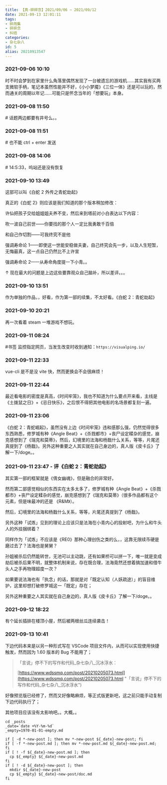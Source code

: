 ```yaml
---
title: 【真·碎碎念】2021/09/06 ~ 2021/09/12
date: 2021-09-13 12:01:11
tags:
- 碎雨集
- 碎碎念
- 纠结
categories:
- 杂七杂八
id: 5
alias: 20210913547
---
```

### 2021-09-06 10:10
时不时会梦到在家里什么角落里偶然发现了一台被遗忘的游戏机……其实我有买两支微软手柄，笔记本虽然性能并不好，《小小梦魇》《三位一体》还是可以玩的，然而通关的周期以年记……可能只是怀念当年的「想要玩」本身。

<!--more-->

### 2021-09-08 11:50
\# 话题两边都要有井号么。。

### 2021-09-08 11:51
\# 也不能 ctrl + enter 发送

### 2021-09-08 14:06
\# 14:5:33，呜站还是没有恢复

### 2021-09-10 13:49
这部可以叫《白蛇 2 外传之青蛇劫起》

真正的《白蛇 2》则应该是我们知道的那个版本稍加修改：

许仙把孩子交给姐姐姐夫养不变，然后来到塔前对小白表达以下内容：

吹一波自己前世——你要找的那个人一定比我勇敢千百倍

和自己作切割——可我终究不是他

强调寿命论 1——即使这一世能安稳做夫妻，自己终究会先一步，以及人生短暂，无悔最真，这一点自己仍然比不上许宣

强调寿命论 2——从寿命角度提一下小青。。

↑ 现在最大的问题是上边这些要靠观众自己脑补，所以差评。。。

### 2021-09-10 13:51
作为单独的作品，，好看，作为第一部的续集，不太好看。《白蛇 2：青蛇劫起》

### 2021-09-10 20:21
再一次看着 steam 一堆游戏不想玩。

### 2021-09-11 08:24
\#书签 监控指定网页，当发生改变时收到通知：`https://visualping.io/`

### 2021-09-11 22:33
vue-cli 是不是没 vite 快，然而更换会不会很麻烦！

### 2021-09-11 22:44
最近看电影的密度是真高，《时间牢笼》，我也不知道为什么要点开来看，主线是《土拨鼠之日》+《忌日快乐》，之后恨不得把其他电影的名场景都复刻一遍。

### 2021-09-11 23:06
《白蛇 2：青蛇崛起》，虽然没有上边《时间牢笼》违和感那么强，仍然觉得很多东西熟悉，修罗城有种《Angle Beat》+《杀戮都市》+丧尸设定糅杂的感觉，崩克感想到了《瑞克和莫蒂》，然后，幻境里的法海和杨戬什么关系，等等，片尾还真提到了《杨戬》。另外这种重要之人其实就在自己身边的，真人版《皮卡丘》了解一下/doge。。

### 2021-09-11 23:47 - 评《白蛇 2：青蛇劫起》

其实第一部的框架就是《倩女幽魂》，但是融合的非常好。

然而第二部感觉相似的东西实在太多太多了，修罗城有种《Angle Beat》+《杀戮都市》+丧尸设定糅杂的感觉，崩克感想到了《瑞克和莫蒂》（很多作品都有这个元素，但是味最冲的还是 《R&M》）。

然后，幻境里的法海和杨戬什么关系，等等，片尾还真提到了《杨戬》。

另外这种「试炼」见到的理论上应该只是法海在小青内心的投射吧，为什么和牛头人的外挂捆绑着？

同样作为「试炼」不应该是《RE0》那种心理创伤之类的么，，这靠无限续币硬是磨过去了？法海也是舅舅？

孙姐被杀后仍然能转世，无池可以主动跳，还有如果桥可以拼一下，唯一就是变成劫后被杀后果不明，就整体机制来说，存在既合理，法海竟然还想着搞加速和借牛头人之手再物理超度一次？

如果要说法海也有「执念」的话，那就是对「既定认知（人妖疏途）」的盲目维护，这里却想打破修罗城这一「既定」存在；

另外这种重要之人其实就在自己身边的，真人版《皮卡丘》了解一下/doge。。


### 2021-09-12 18:22
有个延长插排在楼顶小屋，然后被两根丝瓜连续袭击！

### 2021-09-13 10:41

下边代码本来是以另一种形式写在 VSCode 项目文件内，从而可以实现使用快捷触发，然而因为 1.60 版本的 Bug 不能用了；

> 「言说」停不下的写作和代码\_杂七杂八\_沉冰浮水：
>
> [https://www.wdssmq.com/post/20210205073.html](https://www.wdssmq.com/post/20210205073.html "「言说」停不下的写作和代码\_杂七杂八\_沉冰浮水")

好像预览版已经修了，然而又好像略麻烦，等正式版更新吧，这之前只能手动复制下边代码执行了；

其他项目应该没有太影响吧。。大概。。

```shell
cd _posts
_date=`date +%Y-%m-%d`
_empty=1970-01-01-empty.md

if [ -d *-new-post ]; then mv *-new-post ${_date}-new-post; fi
if [ -f *-new-post.md ]; then mv *-new-post.md ${_date}-new-post.md; fi
if [ ! -f ${_date}-new-post.md ]; then
  cp ${_empty} ${_date}-new-post.md
fi
if [ ! -d ${_date}-new-post ]; then
  mkdir ${_date}-new-post
  cp ${_empty} ${_date}-new-post/doc.md
fi
```
